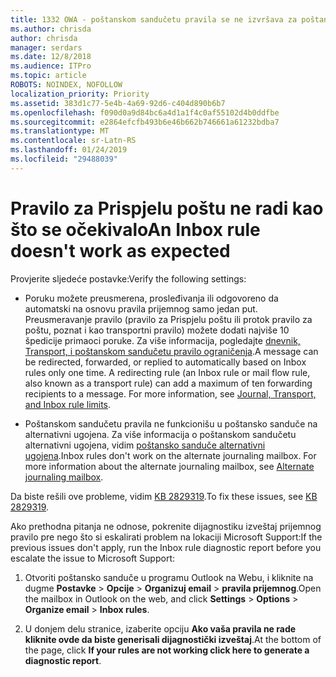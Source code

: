 ```yaml
---
title: 1332 OWA - poštanskom sandučetu pravila se ne izvršava za poštansko sanduče
ms.author: chrisda
author: chrisda
manager: serdars
ms.date: 12/8/2018
ms.audience: ITPro
ms.topic: article
ROBOTS: NOINDEX, NOFOLLOW
localization_priority: Priority
ms.assetid: 383d1c77-5e4b-4a69-92d6-c404d890b6b7
ms.openlocfilehash: f090d0a9d84bc6a4d1a1f4c0af55102d4b0ddfbe
ms.sourcegitcommit: e2864efcfb493b6e46b662b746661a61232bdba7
ms.translationtype: MT
ms.contentlocale: sr-Latn-RS
ms.lasthandoff: 01/24/2019
ms.locfileid: "29488039"
---
```

# <a name="an-inbox-rule-doesnt-work-as-expected"></a><span data-ttu-id="926fb-102">Pravilo za Prispjelu poštu ne radi kao što se očekivalo</span><span class="sxs-lookup"><span data-stu-id="926fb-102">An Inbox rule doesn't work as expected</span></span>

<span data-ttu-id="926fb-103">Provjerite sljedeće postavke:</span><span class="sxs-lookup"><span data-stu-id="926fb-103">Verify the following settings:</span></span>
  
- <span data-ttu-id="926fb-p101">Poruku možete preusmerena, prosleđivanja ili odgovoreno da automatski na osnovu pravila prijemnog samo jedan put. Preusmeravanje pravilo (pravilo za Prispjelu poštu ili protok pravilo za poštu, poznat i kao transportni pravilo) možete dodati najviše 10 špedicije primaoci poruke. Za više informacija, pogledajte [dnevnik, Transport, i poštanskom sandučetu pravilo ograničenja](https://docs.microsoft.com/office365/servicedescriptions/exchange-online-service-description/exchange-online-limits).</span><span class="sxs-lookup"><span data-stu-id="926fb-p101">A message can be redirected, forwarded, or replied to automatically based on Inbox rules only one time. A redirecting rule (an Inbox rule or mail flow rule, also known as a transport rule) can add a maximum of ten forwarding recipients to a message. For more information, see [Journal, Transport, and Inbox rule limits](https://docs.microsoft.com/office365/servicedescriptions/exchange-online-service-description/exchange-online-limits).</span></span>
    
- <span data-ttu-id="926fb-p102">Poštanskom sandučetu pravila ne funkcionišu u poštansko sanduče na alternativni ugojena. Za više informacija o poštanskom sandučetu alternativni ugojena, vidim [poštansko sanduče alternativni ugojena](https://docs.microsoft.com/Exchange/security-and-compliance/journaling/journaling#alternate-journaling-mailbox).</span><span class="sxs-lookup"><span data-stu-id="926fb-p102">Inbox rules don't work on the alternate journaling mailbox. For more information about the alternate journaling mailbox, see [Alternate journaling mailbox](https://docs.microsoft.com/Exchange/security-and-compliance/journaling/journaling#alternate-journaling-mailbox).</span></span>
    
<span data-ttu-id="926fb-109">Da biste rešili ove probleme, vidim [KB 2829319](https://support.microsoft.com/kb/2829319).</span><span class="sxs-lookup"><span data-stu-id="926fb-109">To fix these issues, see [KB 2829319](https://support.microsoft.com/kb/2829319).</span></span>
  
<span data-ttu-id="926fb-110">Ako prethodna pitanja ne odnose, pokrenite dijagnostiku izveštaj prijemnog pravilo pre nego što si eskalirati problem na lokaciji Microsoft Support:</span><span class="sxs-lookup"><span data-stu-id="926fb-110">If the previous issues don't apply, run the Inbox rule diagnostic report before you escalate the issue to Microsoft Support:</span></span>
  
1. <span data-ttu-id="926fb-111">Otvoriti poštansko sanduče u programu Outlook na Webu, i kliknite na dugme **Postavke** \> **Opcije** \> **Organizuj email** \> **pravila prijemnog**.</span><span class="sxs-lookup"><span data-stu-id="926fb-111">Open the mailbox in Outlook on the web, and click **Settings** \> **Options** \> **Organize email** \> **Inbox rules**.</span></span>
    
2. <span data-ttu-id="926fb-112">U donjem delu stranice, izaberite opciju **Ako vaša pravila ne rade kliknite ovde da biste generisali dijagnostički izveštaj**.</span><span class="sxs-lookup"><span data-stu-id="926fb-112">At the bottom of the page, click **If your rules are not working click here to generate a diagnostic report**.</span></span>
    


